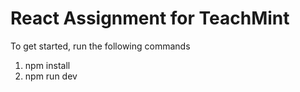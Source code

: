 # React Assignment for TeachMint


To get started, run the following commands

1. npm install
2. npm run dev
